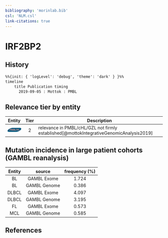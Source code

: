 ```yaml
---
bibliography: 'morinlab.bib'
csl: 'NLM.csl'
link-citations: true
---
```


# IRF2BP2

## History

```mermaid
%%{init: { 'logLevel': 'debug', 'theme': 'dark' } }%%
timeline
    title Publication timing
      2019-09-05 : Mottok : PMBL
```


## Relevance tier by entity

|Entity|Tier|Description|
|:------:|:----:|--------------------------------------|
|![PMBL](images/icons/PMBL_tier2.png)|2|relevance in PMBL/cHL/GZL not firmly established[@mottokIntegrativeGenomicAnalysis2019]|


## Mutation incidence in large patient cohorts (GAMBL reanalysis)

|Entity|source |frequency (%)|
|:------:|:----:|:----:|
|BL|GAMBL Exome |1.724 |
|BL|GAMBL Genome |0.386 |
|DLBCL|GAMBL Exome |4.097 |
|DLBCL|GAMBL Genome |3.195 |
|FL|GAMBL Exome |0.573 |
|MCL|GAMBL Genome |0.585 |


## References


